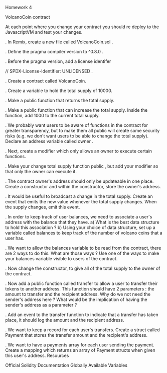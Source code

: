 Homework 4

VolcanoCoin contract

At each point where you change your contract you should re deploy to the JavascriptVM
and test your changes.

 . In Remix, create a new file called VolcanoCoin.sol .

 . Define the pragma compiler version to ^0.8.0 .

 . Before the pragma version, add a license identifer

// SPDX-License-Identifier: UNLICENSED .

 . Create a contract called VolcanoCoin.

 . Create a variable to hold the total supply of 10000.

 . Make a public function that returns the total supply.

 . Make a public function that can increase the total supply. Inside the function, add 1000
to the current total supply.

 . We probably want users to be aware of functions in the contract for greater
transparency, but to make them all public will create some security risks (e.g. we don't
want users to be able to change the total supply).
Declare an address variable called owner .

 . Next, create a modifier which only allows an owner to execute certain functions.

  . Make your change total supply function public , but add your modifier so that only
the owner can execute it.

  . The contract owner's address should only be updateable in one place. Create a
constructor and within the constructor, store the owner's address.

  . It would be useful to broadcast a change in the total supply. Create an event that emits
the new value whenever the total supply changes. When the supply changes, emit this
event.

  . In order to keep track of user balances, we need to associate a user's address with the
balance that they have.
a) What is the best data structure to hold this association ?
b) Using your choice of data structure, set up a variable called balances to keep
track of the number of volcano coins that a user has.

  . We want to allow the balances variable to be read from the contract, there are 2 ways
to do this.
What are those ways ?
Use one of the ways to make your balances variable visible to users of the contract.

  . Now change the constructor, to give all of the total supply to the owner of the
contract.

  . Now add a public function called transfer to allow a user to transfer their tokens to
another address. This function should have 2 parameters :
the amount to transfer and
the recipient address.
Why do we not need the sender's address here ?
What would be the implication of having the sender's address as a parameter ?

  . Add an event to the transfer function to indicate that a transfer has taken place, it
should log the amount and the recipient address.

  . We want to keep a record for each user's transfers. Create a struct called Payment
that stores the transfer amount and the recipient's address.

  . We want to have a payments array for each user sending the payment. Create a
mapping which returns an array of Payment structs when given this user's address.
Resources

Official Solidity Documentation
Globally Available Variables
